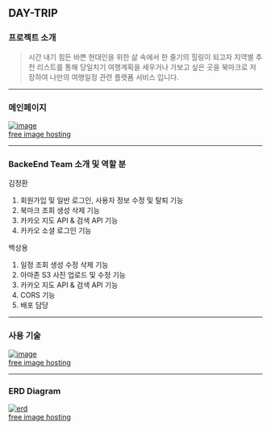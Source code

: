 ## DAY-TRIP
### 프로젝트 소개
> 시간 내기 힘든 바쁜 현대인을 위한 삶 속에서 한 줄기의 힐링이 되고자 지역별 추천 리스트를 통해 당일치기 여행계획을 세우거나 가보고 싶은 곳을 북마크로 
저장하여 나만의 여행일정 관련 플랫폼 서비스 입니다.
<hr>

### 메인페이지
<a href="https://ibb.co/ZGc1kQV"><img src="https://i.ibb.co/NtWnH0s/image.png" alt="image" border="0"></a><br /><a target='_blank' href='https://imgbb.com/'>free image hosting</a><br />
<hr>

### BackeEnd Team 소개 및 역할 분

김정환
1. 회원가입 및 일반 로그인, 사용자 정보 수정 및 탈퇴 기능
2. 북마크 조회 생성 삭제 기능
3. 카카오 지도 API & 검색 API 기능
4. 카카오 소셜 로그인 기능

백상용
1. 일정 조회 생성 수정 삭제 기능
2. 아마존 S3 사진 업로드 및 수정 기능
3. 카카오 지도 API & 검색 API 기능
4. CORS 기능
5. 배포 담당
<hr>


### 사용 기술 
<a href="https://ibb.co/hVZp9k4"><img src="https://i.ibb.co/QMCsQZT/image.png" alt="image" border="0"></a><br /><a target='_blank' href='https://imgbb.com/'>free image hosting</a><br />
<hr>


### ERD Diagram
<a href="https://ibb.co/0XYNTcH"><img src="https://i.ibb.co/DbwXht0/erd.png" alt="erd" border="0"></a><br /><a target='_blank' href='https://imgbb.com/'>free image hosting</a><br />

